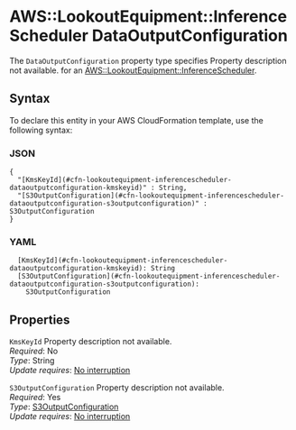 # AWS::LookoutEquipment::InferenceScheduler DataOutputConfiguration<a name="aws-properties-lookoutequipment-inferencescheduler-dataoutputconfiguration"></a>

<a name="aws-properties-lookoutequipment-inferencescheduler-dataoutputconfiguration-description"></a>The `DataOutputConfiguration` property type specifies Property description not available\. for an [AWS::LookoutEquipment::InferenceScheduler](aws-resource-lookoutequipment-inferencescheduler.md)\.

## Syntax<a name="aws-properties-lookoutequipment-inferencescheduler-dataoutputconfiguration-syntax"></a>

To declare this entity in your AWS CloudFormation template, use the following syntax:

### JSON<a name="aws-properties-lookoutequipment-inferencescheduler-dataoutputconfiguration-syntax.json"></a>

```
{
  "[KmsKeyId](#cfn-lookoutequipment-inferencescheduler-dataoutputconfiguration-kmskeyid)" : String,
  "[S3OutputConfiguration](#cfn-lookoutequipment-inferencescheduler-dataoutputconfiguration-s3outputconfiguration)" : S3OutputConfiguration
}
```

### YAML<a name="aws-properties-lookoutequipment-inferencescheduler-dataoutputconfiguration-syntax.yaml"></a>

```
  [KmsKeyId](#cfn-lookoutequipment-inferencescheduler-dataoutputconfiguration-kmskeyid): String
  [S3OutputConfiguration](#cfn-lookoutequipment-inferencescheduler-dataoutputconfiguration-s3outputconfiguration):
    S3OutputConfiguration
```

## Properties<a name="aws-properties-lookoutequipment-inferencescheduler-dataoutputconfiguration-properties"></a>

`KmsKeyId` <a name="cfn-lookoutequipment-inferencescheduler-dataoutputconfiguration-kmskeyid"></a>
Property description not available\.  
_Required_: No  
_Type_: String  
_Update requires_: [No interruption](https://docs.aws.amazon.com/AWSCloudFormation/latest/UserGuide/using-cfn-updating-stacks-update-behaviors.html#update-no-interrupt)

`S3OutputConfiguration` <a name="cfn-lookoutequipment-inferencescheduler-dataoutputconfiguration-s3outputconfiguration"></a>
Property description not available\.  
_Required_: Yes  
_Type_: [S3OutputConfiguration](aws-properties-lookoutequipment-inferencescheduler-s3outputconfiguration.md)  
_Update requires_: [No interruption](https://docs.aws.amazon.com/AWSCloudFormation/latest/UserGuide/using-cfn-updating-stacks-update-behaviors.html#update-no-interrupt)
